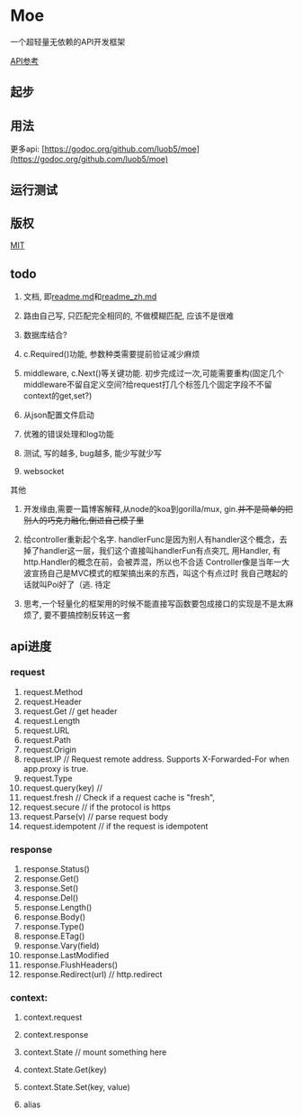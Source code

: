 # Moe

一个超轻量无依赖的API开发框架

[API参考](https://godoc.org/github.com/luob5/moe)

## 起步

## 用法

更多api: [https://godoc.org/github.com/luob5/moe](https://godoc.org/github.com/luob5/moe)

## 运行测试

## 版权

[MIT](LICENSE)

## todo

1. 文档, 即[readme.md](readme.md)和[readme_zh.md](readme_zh.md)

2. 路由自己写, 只匹配完全相同的, 不做模糊匹配, 应该不是很难

3. 数据库结合?

3. c.Required()功能, 参数种类需要提前验证减少麻烦

2. middleware, c.Next()等关键功能. 初步完成过一次,可能需要重构(固定几个middleware不留自定义空间?给request打几个标签几个固定字段不不留context的get,set?)

5. 从json配置文件启动

6. 优雅的错误处理和log功能

7. 测试, 写的越多, bug越多, 能少写就少写

8. websocket


其他
1. 开发缘由,需要一篇博客解释,从node的koa到gorilla/mux, gin.~~并不是简单的把别人的巧克力融化,倒进自己模子里~~

2. 给controller重新起个名字. handlerFunc是因为别人有handler这个概念，去掉了handler这一层，我们这个直接叫handlerFun有点突兀, 用Handler, 有http.Handler的概念在前，会被弄混，所以也不合适
Controller像是当年一大波宣扬自己是MVC模式的框架搞出来的东西，叫这个有点过时
我自己瞎起的话就叫Poi好了（逃. 待定

3. 思考,一个轻量化的框架用的时候不能直接写函数要包成接口的实现是不是太麻烦了, 要不要搞控制反转这一套

## api进度

### request

1. request.Method
2. request.Header
3. request.Get  // get header
4. request.Length
5. request.URL
6. request.Path
7. request.Origin
8. request.IP  // Request remote address. Supports X-Forwarded-For when app.proxy is true.
9. request.Type
10. request.query(key)  //
11. request.fresh  // Check if a request cache is "fresh",
12. request.secure  // if the protocol is https
13. request.Parse(v)  //  parse request body
14. request.idempotent  // if the request is idempotent

### response

1. response.Status()
2. response.Get()
3. response.Set()
4. response.Del()
5. response.Length()
6. response.Body()
7. response.Type()
8. response.ETag()
9. response.Vary(field)
10. response.LastModified
11. response.FlushHeaders()
12. response.Redirect(url)  // http.redirect

### context:

1. context.request
2. context.response

3. context.State  // mount something here
4. context.State.Get(key)
5. context.State.Set(key, value)

6. alias


